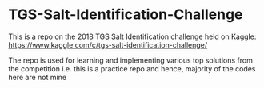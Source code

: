# TGS-Salt-Identification-Challenge

This is a repo on the 2018 TGS Salt Identification challenge held on Kaggle: https://www.kaggle.com/c/tgs-salt-identification-challenge/

The repo is used for learning and implementing various top solutions from the competition i.e. this is a practice repo and hence, majority of the codes here are not mine

